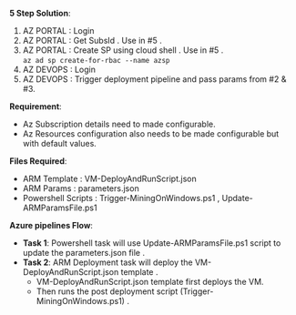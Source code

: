**5 Step Solution**:
1. AZ PORTAL : Login
2. AZ PORTAL : Get SubsId . Use in #5 .
3. AZ PORTAL : Create SP using cloud shell . Use in #5 .  
`az ad sp create-for-rbac --name azsp`
4. AZ DEVOPS : Login
5. AZ DEVOPS : Trigger deployment pipeline and pass params from #2 & #3.  

**Requirement**:  
+ Az Subscription details need to made configurable.
+ Az Resources configuration also needs to be made configurable but with default values.

**Files Required**:  
+ ARM Template       : VM-DeployAndRunScript.json
+ ARM Params         : parameters.json
+ Powershell Scripts : Trigger-MiningOnWindows.ps1 , Update-ARMParamsFile.ps1

**Azure pipelines Flow**:  
+ **Task 1**: Powershell task will use Update-ARMParamsFile.ps1 script to update the parameters.json file .
+ **Task 2**: ARM Deployment task will deploy the VM-DeployAndRunScript.json template .
  + VM-DeployAndRunScript.json template first deploys the VM.
  + Then runs the post deployment script (Trigger-MiningOnWindows.ps1) .
